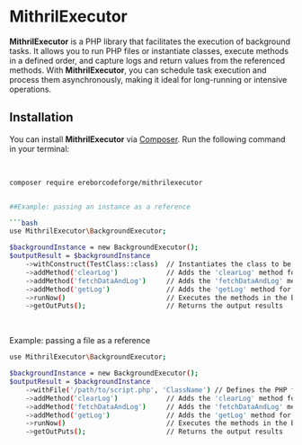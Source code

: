 # MithrilExecutor

**MithrilExecutor** is a PHP library that facilitates the execution of background tasks. It allows you to run PHP files or instantiate classes, execute methods in a defined order, and capture logs and return values from the referenced methods. With **MithrilExecutor**, you can schedule task execution and process them asynchronously, making it ideal for long-running or intensive operations.

## Installation

You can install **MithrilExecutor** via [Composer](https://getcomposer.org/). Run the following command in your terminal:

<br>

```bash
composer require ereborcodeforge/mithrilexecutor


##Example: passing an instance as a reference

```bash
use MithrilExecutor\BackgroundExecutor;

$backgroundInstance = new BackgroundExecutor();
$outputResult = $backgroundInstance
    ->withConstruct(TestClass::class)  // Instantiates the class to be executed
    ->addMethod('clearLog')            // Adds the 'clearLog' method for execution
    ->addMethod('fetchDataAndLog')     // Adds the 'fetchDataAndLog' method for execution
    ->addMethod('getLog')              // Adds the 'getLog' method for execution
    ->runNow()                         // Executes the methods in the background
    ->getOutPuts();                    // Returns the output results

```

<br>

Example: passing a file as a reference

```bash
use MithrilExecutor\BackgroundExecutor;

$backgroundInstance = new BackgroundExecutor();
$outputResult = $backgroundInstance
    ->withFile('/path/to/script.php', 'ClassName') // Defines the PHP file to be executed
    ->addMethod('clearLog')            // Adds the 'clearLog' method for execution
    ->addMethod('fetchDataAndLog')     // Adds the 'fetchDataAndLog' method for execution
    ->addMethod('getLog')              // Adds the 'getLog' method for execution
    ->runNow()                         // Executes the methods in the background
    ->getOutPuts();                    // Returns the output results

```
